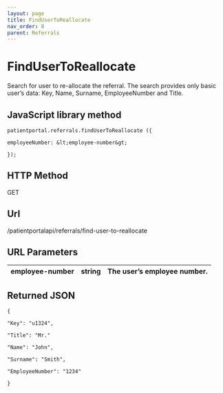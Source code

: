```yaml
---
layout: page
title: FindUserToReallocate
nav_order: 8
parent: Referrals
---
```


# FindUserToReallocateSearch for user to re-allocate the referral. The search provides only basic user’s data: Key, Name, Surname, EmployeeNumber and Title.## JavaScript library method```patientportal.referrals.findUserToReallocate ({employeeNumber: &lt;employee-number&gt;});```## HTTP MethodGET## ****Url****/patientportalapi/referrals/find-user-to-reallocate## URL Parameters| employee-number | string | The user’s employee number. || --- | --- | --- |## Returned JSON```{"Key": "u1324","Title": "Mr.""Name": "John","Surname": "Smith","EmployeeNumber": "1234"}```